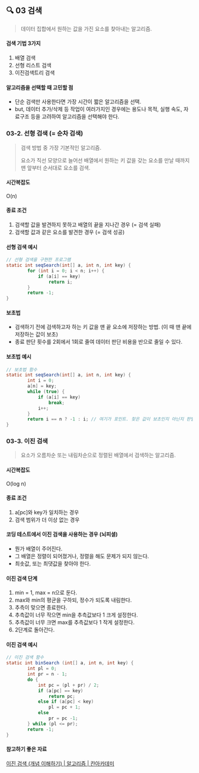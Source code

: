 ##  🔍 03 검색

> 데이터 집합에서 원하는 값을 가진 요소를 찾아내는 알고리즘.



#### 검색 기법 3가지

1. 배열 검색
2. 선형 리스트 검색
3. 이진검색트리 검색



#### 알고리즘을 선택할 때 고민할 점

- 단순 검색만 사용한다면 가장 시간이 짧은 알고리즘을 선택.
- but, 데이터 추가/삭제 등 작업이 여러가지인 경우에는 용도나 목적, 실행 속도, 자료구조 등을 고려하여 알고리즘을 선택해야 한다. 



### 03-2. 선형 검색 (= 순차 검색)

> 검색 방법 중 가장 기본적인 알고리즘.
>
> 요소가 직선 모양으로 늘어선 배열에서 원하는 키 값을 갖는 요소를 만날 때까지 맨 앞부터 순서대로 요소를 검색.

#### 시간복잡도

O(n)

#### 종료 조건

1. 검색할 값을 발견하지 못하고 배열의 끝을 지나간 경우 (= 검색 실패)
2. 검색할 값과 같은 요소를 발견한 경우 (= 검색 성공)

#### 선형 검색 예시

```java
// 선형 검색을 구현한 프로그램
static int seqSearch(int[] a, int n, int key) {
		for (int i = 0; i < n; i++) {
			if (a[i] == key)
				return i;
		}
		return -1;
}
```

#### 보초법

- 검색하기 전에 검색하고자 하는 키 값을 맨 끝 요소에 저장하는 방법. (이 때 맨 끝에 저장하는 값이 보초)
- 종료 판단 횟수를 2회에서 1회로 줄여 데이터 판단 비용을 반으로 줄일 수 있다.

#### 보초법 예시 

```java
// 보초법 함수
static int seqSearch(int[] a, int n, int key) {
		int i = 0;
		a[n] = key;
		while (true) {
			if (a[i] == key)
				break;
			i++;
		}
		return i == n ? -1 : i; // 여기가 포인트. 찾은 값이 보초인지 아닌지 판별한다.
}
```



### 03-3. 이진 검색

> 요소가 오름차순 또는 내림차순으로 정렬된 배열에서 검색하는 알고리즘.

#### 시간복잡도

O(log n)

#### 종료 조건

1. a[pc]와 key가 일치하는 경우
2. 검색 범위가 더 이상 없는 경우

#### 코딩 테스트에서 이진 검색을 사용하는 경우 (뇌피셜)

- 뭔가 배열이 주어진다.
- 그 배열은 정렬이 되어졌거나, 정렬을 해도 문제가 되지 않는다.
- 최솟값, 또는 최댓값을 찾아야 한다.

#### 이진 검색 단계

1. min = 1, max = n으로 둔다.
2. max와 min의 평균을 구하되, 정수가 되도록 내림한다.
3. 추측이 맞으면 종료한다.
4. 추측값이 너무 작으면 min을 추측값보다 1 크게 설정한다.
5. 추측값이 너무 크면 max를 추측값보다 1 작게 설정한다.
6. 2단계로 돌아간다.

#### 이진 검색 예시

```java
// 이진 검색 함수
static int binSearch (int[] a, int n, int key) {
		int pl = 0;
		int pr = n - 1;
		do {
			int pc = (pl + pr) / 2;
			if (a[pc] == key)
				return pc;
			else if (a[pc] < key)
				pl = pc + 1;
			else
				pr = pc -1;
		} while (pl <= pr);
		return -1;
}
```

#### 참고하기 좋은 자료

[이진 검색 (개념 이해하기) | 알고리즘 | 칸아카데미](https://ko.khanacademy.org/computing/computer-science/algorithms/binary-search/a/binary-search)